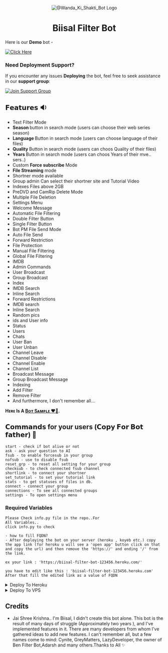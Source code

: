 <p align="center">
  <img src="https://graph.org/file/a5f6da40168d19a3bedb8.jpg" alt="@Wanda_Ki_Shakti_Bot Logo">
</p>
<h1 align="center">
  Biisal Filter Bot 
</h1>

Here is our **Demo** bot -

[![Click Here](https://img.shields.io/badge/Demo%20Bot-Click%20Here-blue?style=flat&logo=telegram&labelColor=white&link=https://t.me/Bisal_Files_Talk)](https://t.me/directfilee_bot)

### Need Deployment Support?

If you encounter any issues **Deploying** the bot, feel free to seek assistance in our **support group**:

[![Join Support Group](https://img.shields.io/badge/Join%20Support%20Group-Click%20Here-blue?style=flat&logo=telegram&labelColor=white&link=https://t.me/Bisal_Files_Talk)](https://t.me/Bisal_Files_Talk)



## 𝗙𝗲𝗮𝘁𝘂𝗿𝗲𝘀 🔉
-  Text Filter Mode
- <b> Season </b> button in search mode (users can choose their web series season)
- <b> Language </b> Button in search mode (users can choose language of their files)
- <b>Quality </b> Button in search mode (users can choos Quality of their files)
- <b>Years </b> Button in search mode (users can choos Years of their mve.. sers..)
- Custom <b> Force subscribe </b> Mode
- <b>File Streaming</b> mode
-  Shortner mode available 
-  Group admin Can select their shortner site and Tutorial Video
-  Indexes Files above 2GB
-  PreDVD and CamRip Delete Mode
-  Multiple File Deletion
-  Settings Menu
-  Welcome Message
-  Automatic File Filtering
-  Double Filter Button
-  Single Filter Button
-  Bot PM File Send Mode
-  Auto File Send
-  Forward Restriction
-  File Protection
-  Manual File Filtering
-  Global File Filtering
-  IMDB
-  Admin Commands
-  User Broadcast
-  Group Broadcast
-  Index
-  IMDB Search
-  Inline Search
-  Forward Restrictions
-  IMDB search
-  Inline Search
-  Random pics
-  ids and User info
-  Status
-  Users
-  Chats
-  User Ban
-  User Unban
-  Channel Leave
-  Channel Disable
-  Channel Enable
-  Channel List
-  Broadcast Message
-  Group Broadcast Message
-  Indexing
-  Add Filter
-  Remove Filter
- And furthermore, I don't remember all...

<b>Hᴇʀᴇ Is A <a href='https://t.me/directFilee_bot'>Bᴏᴛ Sᴀᴍᴘʟᴇ ❤️‍🔥</a>.</b>

## 𝗖𝗼𝗺𝗺𝗮𝗻𝗱𝘀 for your users (𝗖𝗼𝗽𝘆 𝗙𝗼𝗿 𝗕𝗼𝘁 𝗳𝗮𝘁𝗵𝗲𝗿) 🥶
```
start - check if bot alive or not
ask - ask your question to AI
fsub - to enable forcesub in your group 
nofsub - use to disable fsub
reset_grp - to reset all setting for your group
checksub - to check connected fsub channel
shortlink - to connect your shortner
set_tutorial - to set your tutorial link
stats - to get statuses of files in db.
connect - connect your group
connections - To see all connected groups
settings - To open settings menu
```
### Required Variables
```
Please Check info.py file in the repo..For 
All Variables..
click info.py to check

- how to fill FQDN? 
- After deploying the bot on your server (heroku , koyeb etc.) copy the app link (for heroku u will see a 'open app' button click on that and copy the url) and then remove the 'https://' and ending '/' from the link.
    
ex your link : 'https://biisal-filter-bot-123456.heroku.com/' 
    
you have to edit like this : 'biisal-filter-bot-123456.heroku.com' 
After that fill the edited link as a value of FQDN
```

<details><summary>Deploy To Heroku</summary>
<p>
<br>
<a href="https://heroku.com/deploy?template=https://github.com/ANKIT3964/biisal-filter-bot">
  <img src="https://www.herokucdn.com/deploy/button.svg" alt="Deploy To Heroku">
</a>
</p>
</details>

<details><summary>Deploy To VPS</summary>
<p>
<pre>
git clone https://github.com/biisal/biisal-filter-bot
# Install Packages
pip3 install -U -r requirements.txt
Edit info.py with variables as given below then run bot
python3 bot.py
</pre>
</p>
</details>

## Credits
- Jai Shree Krishna.. I'm Biisal, I didn't create this bot alone. This bot is the result of many days of struggle (Approximately two years ), and I've implemented features in it. There are many developers from whom I've gathered ideas to add new features. I can't remember all, but a few names come to mind: Cynite, GreyMatters, LazyDeveloper, the owner of Ben Filter Bot,Adarsh and many others.Thanks to All ✨
